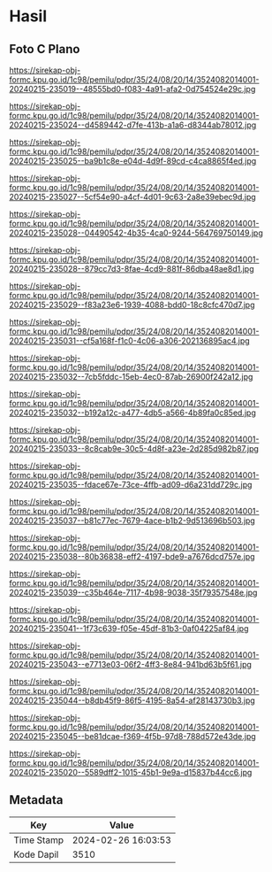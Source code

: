 # Hasil

## Foto C Plano

https://sirekap-obj-formc.kpu.go.id/1c98/pemilu/pdpr/35/24/08/20/14/3524082014001-20240215-235019--48555bd0-f083-4a91-afa2-0d754524e29c.jpg

https://sirekap-obj-formc.kpu.go.id/1c98/pemilu/pdpr/35/24/08/20/14/3524082014001-20240215-235024--d4589442-d7fe-413b-a1a6-d8344ab78012.jpg

https://sirekap-obj-formc.kpu.go.id/1c98/pemilu/pdpr/35/24/08/20/14/3524082014001-20240215-235025--ba9b1c8e-e04d-4d9f-89cd-c4ca8865f4ed.jpg

https://sirekap-obj-formc.kpu.go.id/1c98/pemilu/pdpr/35/24/08/20/14/3524082014001-20240215-235027--5cf54e90-a4cf-4d01-9c63-2a8e39ebec9d.jpg

https://sirekap-obj-formc.kpu.go.id/1c98/pemilu/pdpr/35/24/08/20/14/3524082014001-20240215-235028--04490542-4b35-4ca0-9244-564769750149.jpg

https://sirekap-obj-formc.kpu.go.id/1c98/pemilu/pdpr/35/24/08/20/14/3524082014001-20240215-235028--879cc7d3-8fae-4cd9-881f-86dba48ae8d1.jpg

https://sirekap-obj-formc.kpu.go.id/1c98/pemilu/pdpr/35/24/08/20/14/3524082014001-20240215-235029--f83a23e6-1939-4088-bdd0-18c8cfc470d7.jpg

https://sirekap-obj-formc.kpu.go.id/1c98/pemilu/pdpr/35/24/08/20/14/3524082014001-20240215-235031--cf5a168f-f1c0-4c06-a306-202136895ac4.jpg

https://sirekap-obj-formc.kpu.go.id/1c98/pemilu/pdpr/35/24/08/20/14/3524082014001-20240215-235032--7cb5fddc-15eb-4ec0-87ab-26900f242a12.jpg

https://sirekap-obj-formc.kpu.go.id/1c98/pemilu/pdpr/35/24/08/20/14/3524082014001-20240215-235032--b192a12c-a477-4db5-a566-4b89fa0c85ed.jpg

https://sirekap-obj-formc.kpu.go.id/1c98/pemilu/pdpr/35/24/08/20/14/3524082014001-20240215-235033--8c8cab9e-30c5-4d8f-a23e-2d285d982b87.jpg

https://sirekap-obj-formc.kpu.go.id/1c98/pemilu/pdpr/35/24/08/20/14/3524082014001-20240215-235035--fdace67e-73ce-4ffb-ad09-d6a231dd729c.jpg

https://sirekap-obj-formc.kpu.go.id/1c98/pemilu/pdpr/35/24/08/20/14/3524082014001-20240215-235037--b81c77ec-7679-4ace-b1b2-9d513696b503.jpg

https://sirekap-obj-formc.kpu.go.id/1c98/pemilu/pdpr/35/24/08/20/14/3524082014001-20240215-235038--80b36838-eff2-4197-bde9-a7676dcd757e.jpg

https://sirekap-obj-formc.kpu.go.id/1c98/pemilu/pdpr/35/24/08/20/14/3524082014001-20240215-235039--c35b464e-7117-4b98-9038-35f79357548e.jpg

https://sirekap-obj-formc.kpu.go.id/1c98/pemilu/pdpr/35/24/08/20/14/3524082014001-20240215-235041--1f73c639-f05e-45df-81b3-0af04225af84.jpg

https://sirekap-obj-formc.kpu.go.id/1c98/pemilu/pdpr/35/24/08/20/14/3524082014001-20240215-235043--e7713e03-06f2-4ff3-8e84-941bd63b5f61.jpg

https://sirekap-obj-formc.kpu.go.id/1c98/pemilu/pdpr/35/24/08/20/14/3524082014001-20240215-235044--b8db45f9-86f5-4195-8a54-af28143730b3.jpg

https://sirekap-obj-formc.kpu.go.id/1c98/pemilu/pdpr/35/24/08/20/14/3524082014001-20240215-235045--be81dcae-f369-4f5b-97d8-788d572e43de.jpg

https://sirekap-obj-formc.kpu.go.id/1c98/pemilu/pdpr/35/24/08/20/14/3524082014001-20240215-235020--5589dff2-1015-45b1-9e9a-d15837b44cc6.jpg


## Metadata

| Key        | Value               |
| ---------- | ------------------- |
| Time Stamp | 2024-02-26 16:03:53 |
| Kode Dapil | 3510                |



